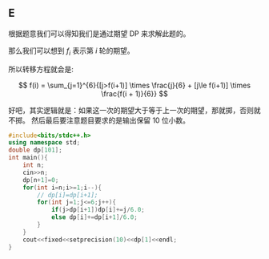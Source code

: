 ## E
根据题意我们可以得知我们是通过期望 DP 来求解此题的。

那么我们可以想到 $f_i$ 表示第 $i$ 轮的期望。

所以转移方程就会是:

$$
f(i) = \sum_{j=1}^{6}{[j>f(i+1)] \times \frac{j}{6} + [j\le f(i+1)] \times \frac{f(i + 1)}{6}}
$$

好吧，其实逻辑就是：如果这一次的期望大于等于上一次的期望，那就掷，否则就不掷。
然后最后要注意题目要求的是输出保留 $10$ 位小数。
```cpp
#include<bits/stdc++.h>
using namespace std;
double dp[101];
int main(){
    int n;
    cin>>n;
    dp[n+1]=0;
    for(int i=n;i>=1;i--){
        // dp[i]=dp[i+1];
        for(int j=1;j<=6;j++){
            if(j>dp[i+1])dp[i]+=j/6.0;
            else dp[i]+=dp[i+1]/6.0;
        }
    }
    cout<<fixed<<setprecision(10)<<dp[1]<<endl;
}

```